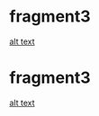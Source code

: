 # fragment3
[alt text](https://github.com/Ikhwan19/fragment3/blob/master/Screenshot_2019-03-18-20-38-23.png)<br>
# fragment3<br>
[alt text](https://github.com/Ikhwan19/fragment3/blob/master/Screenshot_2019-03-18-20-38-34.png)

